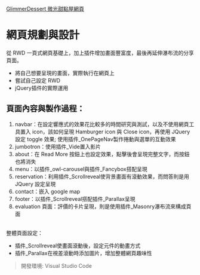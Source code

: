 [GlimmerDessert 微光甜點屋網頁](https://xjcalicia.github.io/GlimmerDessert/)
# 網頁規劃與設計
從 RWD 一頁式網頁基礎上，加上插件增加畫面豐富度，最後再延伸瀑布流的分享頁面。
* 將自己想要呈現的畫面，實際執行在網頁上
* 嘗試自己設定 RWD
* jQuery插件的實際運用
## 頁面內容與製作過程：
1. navbar：在設定響應式的效果花比較多的時間研究與測試，以及不使用網頁工具置入 icon，該如何呈現 Hamburger icon 與 Close icon，再使用 JQuery 設定 toggle 效果; 使用插件_OnePageNav製作捲動與選單的互動效果
2. jumbotron：使用插件_Vide置入影片
3. about：在 Read More 按鈕上也設定效果，點擊後會呈現完整文字，而按鈕也將消失
4. menu：以插件_owl-carousel與插件_Fancybox搭配呈現
5. reservation：利用插件_Scrollreveal使背景畫面有滾動效果，而問答則是用 JQuery 設定呈現
6. contact：嵌入 google map
7. footer：以插件_Scrollreveal搭配插件_Parallax呈現
8. evaluation 頁面：評價的卡片呈現，則是使用插件_Masonry瀑布流來構成頁面
<br>
整體頁面設定：

* 插件_Scrollreveal使畫面滾動後，設定元件的動畫方式
* 插件_Parallax在視差滾動時添加圖片，增加整體網頁趣味性

>開發環境: Visual Studio Code
